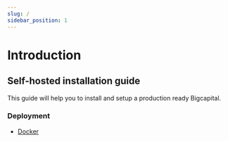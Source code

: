 ```yaml
---
slug: /
sidebar_position: 1
---
```


# Introduction

## Self-hosted installation guide

This guide will help you to install and setup a production ready Bigcapital.

### Deployment

- [Docker](/docs/deployment/docker)
